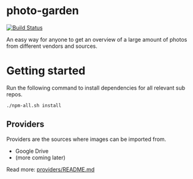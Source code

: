# photo-garden
[![Build Status](https://travis-ci.org/Etimo/photo-garden.svg?branch=master)](https://travis-ci.org/Etimo/photo-garden)

An easy way for anyone to get an overview of a large amount of photos from different vendors and sources.

# Getting started
Run the following command to install dependencies for all relevant sub repos.

```
./npm-all.sh install
```

## Providers
Providers are the sources where images can be imported from.

* Google Drive
* (more coming later)

Read more: [providers/README.md](providers/README.md)
